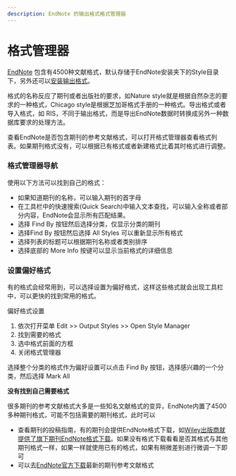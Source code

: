 ```yaml
---
description: EndNote 的输出格式格式管理器
---
```


# 格式管理器

[EndNote](http://www.howsci.com/tag/endnote/) 包含有4500种文献格式，默认存储于EndNote安装夹下的Style目录下，另外还可以[安装输出格式](../21InstallingEndNote/Installing_AdditionalOStyles.htm)。

格式的名称反应了期刊或者出版社的要求，如Nature style就是根据自然杂志的要求的一种格式，Chicago style是根据芝加哥格式手册的一种格式。导出格式或者导入格式，如 RIS，不同于输出格式，而是导出EndNote数据时转换成另外一种数据库要求的处理方法。

查看EndNote是否包含期刊的参考文献格式，可以打开格式管理器查看格式列表。如果期刊格式没有，可以根据已有格式或者新建格式比着其时格式进行调整。

### 格式管理器导航

使用以下方法可以找到自己的格式：

* 如果知道期刊的名称，可以输入期刊的首字母
* 在工具栏中的快速搜索\(Quick Search\)中输入文本查找，可以输入全称或者部分内容，EndNote会显示所有匹配结果。
* 选择 Find By 按钮然后选择分类，仅显示分类的期刊
* 选择Find By 按钮然后选择 All Styles 可以重新显示所有格式
* 选择列表的标题可以根据期刊名称或者类别排序
* 选择底部的 More Info 按键可以显示当前格式的详细信息

### 设置偏好格式

有的格式会经常用到，可以选择设置为偏好格式，这样这些格式就会出现工具栏中，可以更快的找到常用的格式。

偏好格式设置

1. 依次打开菜单 Edit &gt;&gt; Output Styles &gt;&gt; Open Style Manager
2. 找到需要的格式
3. 选中格式前面的方框
4. 关闭格式管理器

选择整个分类的格式作为偏好设置可以点击 Find By 按钮，选择感兴趣的一个分类，然后选择 Mark All

**没有找到自己需要格式**

很多期刊的参考文献格式大多是一些知名文献格式的变异，EndNote内置了4500多种期刊格式，可能不包括需要的期刊格式，此时可以

* 查看期刊的投稿指南，有的期刊会提供EndNote格式下载，如[Wiley出版商就提供了旗下期刊EndNote格式下载](http://www.howsci.com/wiley-endnote-output-sytle.html)。如果没有格式下载看看是否其格式与其他期刊格式一样，如果一样就使用已有的格式，如果有稍微差别进行微调一下即可
* 可以去[EndNote官方下载](http://endnote.com/downloads/styles)最新的期刊参考文献格式

